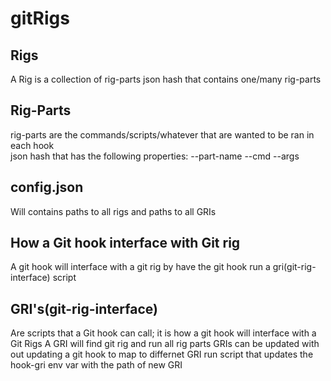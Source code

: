 # gitRigs

## Rigs
A Rig is a collection of rig-parts
json hash that contains one/many rig-parts    

## Rig-Parts
rig-parts are the commands/scripts/whatever that are wanted to be ran in each hook  
json hash that has the following properties:
  --part-name 
  --cmd 
  --args 
## config.json
Will contains paths to all rigs
and paths to all GRIs

## How a Git hook interface with Git rig 
A git hook will interface with a git rig by have the git hook run a gri(git-rig-interface) script

## GRI's(git-rig-interface)
Are scripts that a Git hook can call; it is how a git hook will interface with a Git Rigs 
A GRI will find git rig and run all rig parts 
GRIs can be updated with out updating a git hook
to map to differnet GRI run script that updates the hook-gri env var with the path of new GRI  